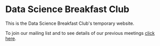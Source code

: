 # Data Science Breakfast Club

This is the Data Science Breakfast Club's temporary website.

To join our mailing list and to see details of our previous meetings [click here](http://us9.campaign-archive1.com/home/?u=a1602a3d444e0fdc20ae6a64a&id=f774432d3b).

